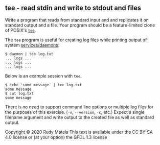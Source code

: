 tee - read stdin and write to stdout and files
----------------------------------------------

Write a program that reads from standard input and
and replicates it on standard output and a file.
Your program should be a feature-limited clone of POSIX's [`tee`].

[`tee`]: https://linux.die.net/man/1/tee

The `tee` program is useful for creating log files
while printing output of system [services/daemons]:

	$ daemon | tee log.txt
	... logs ...
	... logs ...
	... logs ...

[services/daemons]: https://en.wikipedia.org/wiki/Daemon_(computing)

Below is an example session with `tee`.

	$ echo 'some message' | tee log.txt
	some message
	$ cat log.txt
	some message

There is _no need_ to support command line options or multiple log files
for the purposes of this exercise.
(`-v`, `--version`, `-c`, etc.)
Expect a single filename argument and
write output to the created file as well as standard output.


Copyright © 2020 Rudy Matela
This text is available under the CC BY-SA 4.0 license
or (at your option) the GFDL 1.3 license
